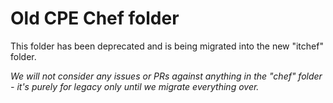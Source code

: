 # Old CPE Chef folder

This folder has been deprecated and is being migrated into the new "itchef" folder.

*We will not consider any issues or PRs against anything in the "chef" folder - it's
purely for legacy only until we migrate everything over.*
